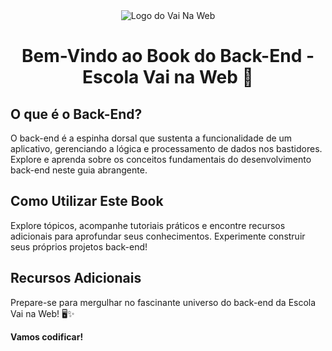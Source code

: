 <div align="center">
  <img src="./Java%20Módulo%202/assets/VnW.png" alt="Logo do Vai Na Web"/>
</div>

<center>

# Bem-Vindo ao Book do Back-End - Escola Vai na Web 🚀

</center>

## O que é o Back-End?

O back-end é a espinha dorsal que sustenta a funcionalidade de um aplicativo, gerenciando a lógica e processamento de dados nos bastidores. Explore e aprenda sobre os conceitos fundamentais do desenvolvimento back-end neste guia abrangente.

## Como Utilizar Este Book

Explore tópicos, acompanhe tutoriais práticos e encontre recursos adicionais para aprofundar seus conhecimentos. Experimente construir seus próprios projetos back-end!

## Recursos Adicionais

Prepare-se para mergulhar no fascinante universo do back-end da Escola Vai na Web! 🖥️✨

**Vamos codificar!**

